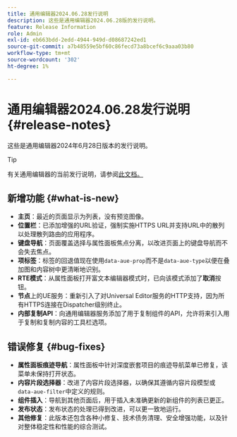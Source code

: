 ```yaml
---
title: 通用编辑器2024.06.28发行说明
description: 这些是通用编辑器2024.06.28版的发行说明。
feature: Release Information
role: Admin
exl-id: eb663bdd-2edd-4944-949d-d08687242ed1
source-git-commit: a7b48559e5bf60c86fecd73a8bcef6c9aaa03b80
workflow-type: tm+mt
source-wordcount: '302'
ht-degree: 1%

---
```


# 通用编辑器2024.06.28发行说明 {#release-notes}

这些是通用编辑器2024年6月28日版本的发行说明。

>[!TIP]
>
>有关通用编辑器的当前发行说明，请参阅[此文档。](/help/release-notes/universal-editor/current.md)

## 新增功能 {#what-is-new}

* **主页**：最近的页面显示为列表，没有预览图像。
* **位置栏**：已添加增强的URL验证，强制实施HTTPS URL并支持URL中的散列以处理散列路由的应用程序。
* **键盘导航**：页面覆盖选择与属性面板焦点分离，以改进页面上的键盘导航而不会失去焦点。
* **项标签**：标签的回退值现在使用`data-aue-prop`而不是`data-aue-type`以便在叠加图和内容树中更清晰地识别。
* **RTE模式**：从属性面板打开富文本编辑器模式时，已向该模式添加了&#x200B;**取消**&#x200B;按钮。
* **节点**&#x200B;上的UE服务：重新引入了对Universal Editor服务的HTTP支持，因为所有HTTPS连接在Dispatcher级别终止。
* **内部复制API**：向通用编辑器服务添加了用于复制组件的API，允许将来引入用于复制和复制内容的工具栏选项。

## 错误修复 {#bug-fixes}

* **属性面板痕迹导航**：属性面板中针对深度嵌套项目的痕迹导航菜单已修复，该菜单未保持打开状态。
* **内容片段选择器**：改进了内容片段选择器，以确保其遵循内容片段模型或`data-aue-filter`中定义的规则。
* **组件插入**：导航到其他页面后，用于插入未准确更新的新组件的列表已更正。
* **发布状态**：发布状态的处理已得到改进，可以更一致地运行。
* **其他修复**：此版本还包含各种小修复、技术债务清理、安全增强功能，以及针对整体稳定性和性能的综合测试。

